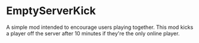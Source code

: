 # EmptyServerKick

A simple mod intended to encourage users playing together.
This mod kicks a player off the server after 10 minutes if they're the only online player.

